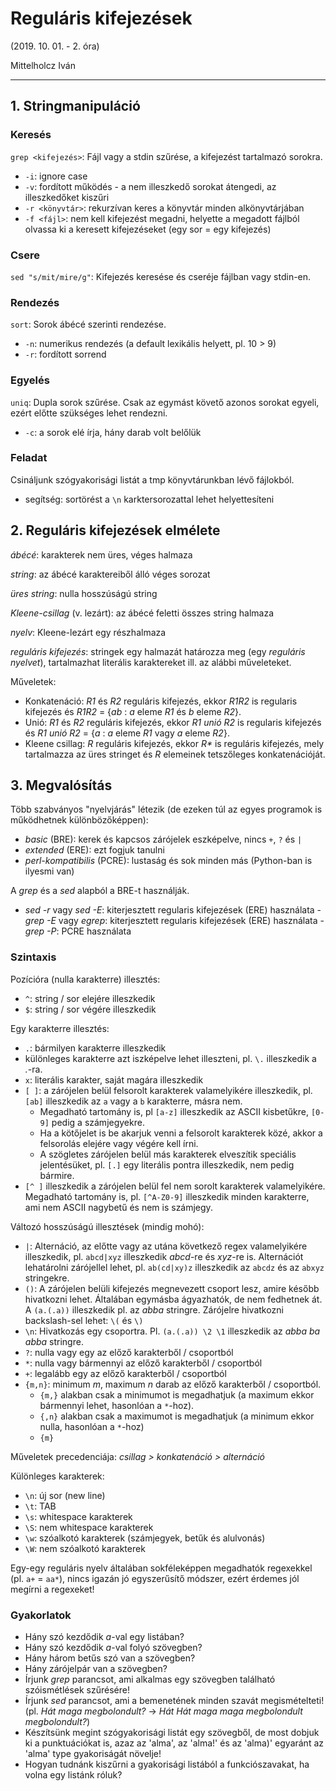 # Reguláris kifejezések

(2019. 10. 01. - 2. óra)

Mittelholcz Iván

---

## 1. Stringmanipuláció

### Keresés

`grep <kifejezés>`: Fájl vagy a stdin szűrése, a kifejezést tartalmazó sorokra.

- `-i`: ignore case
- `-v`: fordított működés - a nem illeszkedő sorokat átengedi, az illeszkedőket kiszűri
- `-r <könyvtár>`: rekurzívan keres a könyvtár minden alkönyvtárjában
- `-f <fájl>`: nem kell kifejezést megadni, helyette a megadott fájlból olvassa ki a keresett kifejezéseket (egy sor = egy kifejezés)

### Csere

`sed "s/mit/mire/g"`: Kifejezés keresése és cseréje fájlban vagy stdin-en.

### Rendezés

`sort`: Sorok ábécé szerinti rendezése.

- `-n`: numerikus rendezés (a default lexikális helyett, pl. 10 > 9)
- `-r`: fordított sorrend

### Egyelés

`uniq`: Dupla sorok szűrése. Csak az egymást követő azonos sorokat egyeli, ezért előtte szükséges lehet rendezni.

- `-c`: a sorok elé írja, hány darab volt belőlük

### Feladat

Csináljunk szógyakorisági listát a tmp könyvtárunkban lévő fájlokból.

- segítség: sortörést a `\n` karktersorozattal lehet helyettesíteni

## 2. Reguláris kifejezések elmélete

*ábécé*: karakterek nem üres, véges halmaza

*string*: az ábécé karaktereiből álló véges sorozat

*üres string*: nulla hosszúságú string

*Kleene-csillag* (v. lezárt): az ábécé feletti összes string halmaza

*nyelv*: Kleene-lezárt egy részhalmaza

*reguláris kifejezés*: stringek egy halmazát határozza meg (egy *reguláris nyelvet*), tartalmazhat literális karaktereket ill. az alábbi műveleteket.

Műveletek:

- Konkatenáció: *R1* és *R2* reguláris kifejezés, ekkor *R1R2* is regularis
  kifejezés és *R1R2* = {*ab* : *a* eleme *R1* és *b* eleme *R2*}.
- Unió: *R1* és *R2* reguláris kifejezés, ekkor *R1 unió R2* is regularis
  kifejezés és *R1 unió R2* = {*a* : *a* eleme *R1* vagy *a* eleme *R2*}.
- Kleene csillag: *R* reguláris kifejezés, ekkor *R\** is reguláris
  kifejezés, mely tartalmazza az üres stringet és *R* elemeinek tetszőleges
  konkatenációját.

## 3. Megvalósítás

Több szabványos "nyelvjárás" létezik (de ezeken túl az egyes programok is
működhetnek különbözőképpen):

- *basic* (BRE): kerek és kapcsos zárójelek eszképelve, nincs `+`, `?` és `|`
- *extended* (ERE): ezt fogjuk tanulni
- *perl-kompatibilis* (PCRE): lustaság és sok minden más (Python-ban is
ilyesmi van)

A *grep* és a *sed* alapból a BRE-t használják.

- *sed -r* vagy *sed -E*: kiterjesztett regularis kifejezések (ERE)
  használata - *grep -E* vagy *egrep*: kiterjesztett regularis kifejezések
  (ERE) használata - *grep -P*: PCRE használata

### Szintaxis

Pozícióra (nulla karakterre) illesztés:

- `^`: string / sor elejére illeszkedik
- `$`: string / sor végére illeszkedik

Egy karakterre illesztés:

- `.`: bármilyen karakterre illeszkedik
- különleges karakterre azt iszképelve lehet illeszteni, pl. `\.` illeszkedik a *.*-ra.
- `x`: literális karakter, saját magára illeszkedik
- `[ ]`: a zárójelen belül felsorolt karakterek valamelyikére illeszkedik, pl. `[ab]` illeszkedik az `a` vagy a `b` karakterre, másra nem.
  - Megadható tartomány is, pl `[a-z]` illeszkedik az ASCII kisbetűkre, `[0-9]` pedig a számjegyekre.
  - Ha a kötőjelet is be akarjuk venni a felsorolt karakterek közé, akkor a felsorolás elejére vagy végére kell írni.
  - A szögletes zárójelen belül más karakterek elveszítik speciális jelentésüket, pl. `[.]` egy literális pontra illeszkedik, nem pedig bármire.
- `[^ ]` illeszkedik a zárójelen belül fel nem sorolt karakterek valamelyikére. Megadható tartomány is, pl. `[^A-Z0-9]` illeszkedik minden karakterre, ami nem ASCII nagybetű és nem is számjegy.

Változó hosszúságú illesztések (mindig mohó):

- `|`: Alternáció, az előtte vagy az utána következő regex valamelyikére illeszkedik, pl. `abcd|xyz` illeszkedik *abcd*-re és *xyz*-re is. Alternációt lehatárolni zárójellel lehet, pl. `ab(cd|xy)z` illeszkedik az `abcdz` és az `abxyz` stringekre.
- `()`: A zárójelen belüli kifejezés megnevezett csoport lesz, amire később hivatkozni lehet. Általában egymásba ágyazhatók, de nem fedhetnek át. A `(a.(.a))` illeszkedik pl. az *abba* stringre. Zárójelre hivatkozni backslash-sel lehet: `\(` és `\)`
- `\n`: Hivatkozás egy csoportra. Pl. `(a.(.a)) \2 \1` illeszkedik az *abba ba abba* stringre.
- `?`: nulla vagy egy az előző karakterből / csoportból
- `*`: nulla vagy bármennyi az előző karakterből / csoportból
- `+`: legalább egy az előző karakterből / csoportból
- `{m,n}`: minimum *m*, maximum *n* darab az előző karakterből / csoportból.
  - `{m,}` alakban csak a minimumot is megadhatjuk (a maximum ekkor bármennyi lehet, hasonlóan a `*`-hoz).
  - `{,n}` alakban csak a maximumot is megadhatjuk (a minimum ekkor nulla, hasonlóan a `*`-hoz)
  - `{m}`

Műveletek precedenciája: *csillag > konkatenáció > alternáció*

Különleges karakterek:

- `\n`: új sor (new line)
- `\t`: TAB
- `\s`: whitespace karakterek
- `\S`: nem whitespace karakterek
- `\w`: szóalkotó karakterek (számjegyek, betűk és alulvonás)
- `\W`: nem szóalkotó karakterek

Egy-egy reguláris nyelv általában sokféleképpen megadhatók regexekkel (pl. `a+` = `aa*`), nincs igazán jó egyszerűsítő módszer, ezért érdemes jól megírni a regexeket!

### Gyakorlatok

- Hány szó kezdődik *a*-val egy listában?
- Hány szó kezdődik *a*-val folyó szövegben?
- Hány három betűs szó van a szövegben?
- Hány zárójelpár van a szövegben?
- Írjunk *grep* parancsot, ami alkalmas egy szövegben található szóismétlések szűrésére!
- Írjunk *sed* parancsot, ami a bemenetének minden szavát megismételteti! (pl. *Hát maga megbolondult?* $\to$ *Hát Hát maga maga megbolondult megbolondult?*)
- Készítsünk megint szógyakorisági listát egy szövegből, de most dobjuk ki a punktuációkat is, azaz az 'alma', az 'alma!' és az 'alma)' egyaránt az 'alma' type gyakoriságát növelje!
- Hogyan tudnánk kiszűrni a gyakorisági listából a funkciószavakat, ha volna egy listánk róluk?
